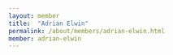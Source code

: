 ```yaml
---
layout: member
title:  "Adrian Elwin"
permalink: /about/members/adrian-elwin.html
member: adrian-elwin
---
```

